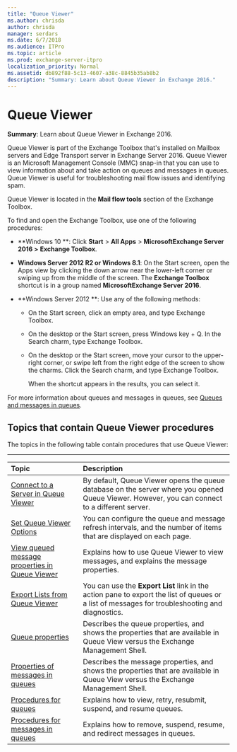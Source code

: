 ```yaml
---
title: "Queue Viewer"
ms.author: chrisda
author: chrisda
manager: serdars
ms.date: 6/7/2018
ms.audience: ITPro
ms.topic: article
ms.prod: exchange-server-itpro
localization_priority: Normal
ms.assetid: db892f88-5c13-4607-a38c-8845b35ab8b2
description: "Summary: Learn about Queue Viewer in Exchange 2016."
---
```


# Queue Viewer

 **Summary**: Learn about Queue Viewer in Exchange 2016.
  
Queue Viewer is part of the Exchange Toolbox that's installed on Mailbox servers and Edge Transport server in Exchange Server 2016. Queue Viewer is an Microsoft Management Console (MMC) snap-in that you can use to view information about and take action on queues and messages in queues. Queue Viewer is useful for troubleshooting mail flow issues and identifying spam.
  
Queue Viewer is located in the **Mail flow tools** section of the Exchange Toolbox. 
  
To find and open the Exchange Toolbox, use one of the following procedures:
  
- **Windows 10 **: Click **Start** \> **All Apps** \> **MicrosoftExchange Server 2016 \>** **Exchange Toolbox**.
    
- **Windows Server 2012 R2 or Windows 8.1**: On the Start screen, open the Apps view by clicking the down arrow near the lower-left corner or swiping up from the middle of the screen. The **Exchange Toolbox** shortcut is in a group named **MicrosoftExchange Server 2016**.
    
- **Windows Server 2012 **: Use any of the following methods: 
    
  - On the Start screen, click an empty area, and type Exchange Toolbox.
    
  - On the desktop or the Start screen, press Windows key + Q. In the Search charm, type Exchange Toolbox.
    
  - On the desktop or the Start screen, move your cursor to the upper-right corner, or swipe left from the right edge of the screen to show the charms. Click the Search charm, and type Exchange Toolbox.
    
    When the shortcut appears in the results, you can select it.
    
For more information about queues and messages in queues, see [Queues and messages in queues](queues.md).
  
## Topics that contain Queue Viewer procedures

The topics in the following table contain procedures that use Queue Viewer:
  
****

|**Topic**|**Description**|
|:-----|:-----|
|[Connect to a Server in Queue Viewer](http://technet.microsoft.com/library/6c1ad574-9ab5-4dcc-9398-ec10eca4fd11.aspx) <br/> | By default, Queue Viewer opens the queue database on the server where you opened Queue Viewer. However, you can connect to a different server.  <br/> |
|[Set Queue Viewer Options](http://technet.microsoft.com/library/03a9134c-0714-4c13-b286-92bccc7ec05e.aspx) <br/> |You can configure the queue and message refresh intervals, and the number of items that are displayed on each page.  <br/> |
|[View queued message properties in Queue Viewer](queued-message-properties.md) <br/> |Explains how to use Queue Viewer to view messages, and explains the message properties.  <br/> |
|[Export Lists from Queue Viewer](http://technet.microsoft.com/library/dcb829cd-0ffd-4ea9-ac3e-eaac5a8d1194.aspx) <br/> |You can use the **Export List** link in the action pane to export the list of queues or a list of messages for troubleshooting and diagnostics.  <br/> |
|[Queue properties](queue-properties.md) <br/> |Describes the queue properties, and shows the properties that are available in Queue View versus the Exchange Management Shell.  <br/> |
|[Properties of messages in queues](message-properties.md) <br/> |Describes the message properties, and shows the properties that are available in Queue View versus the Exchange Management Shell.  <br/> |
|[Procedures for queues](queue-procedures.md) <br/> |Explains how to view, retry, resubmit, suspend, and resume queues.  <br/> |
|[Procedures for messages in queues](message-procedures.md) <br/> |Explains how to remove, suspend, resume, and redirect messages in queues.  <br/> |
   

